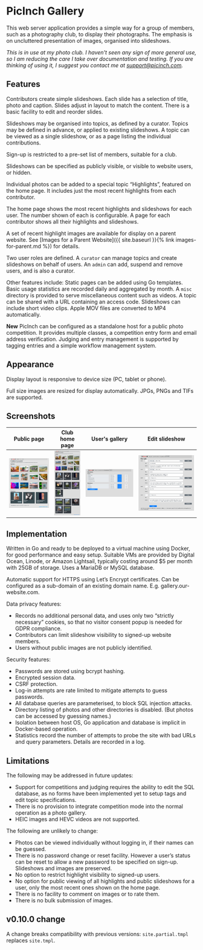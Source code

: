 # PicInch Gallery
This web server application provides a simple way for a group of members, such as a photography club, to display their photographs. The emphasis is on uncluttered presentation of images, organised into slideshows.

_This is in use at my photo club. I haven't seen any sign of more general use, so I am reducing the care I take
over documentation and testing. If you are thinking of using it, I suggest you contact me at support@picinch.com._

## Features
Contributors create simple slideshows. Each slide has a selection of title, photo and caption. Slides adjust in layout to match the content. There is a basic facility to edit and reorder slides.

Slideshows may be organised into topics, as defined by a curator. Topics may be defined in advance, or applied to existing slideshows. A topic can be viewed as a single slideshow, or as a page listing the individual contributions.

Sign-up is restricted to a pre-set list of members, suitable for a club.

Slideshows can be specified as publicly visible, or visible to website users, or hidden.

Individual photos can be added to a special topic “Highlights”, featured on the home page. It includes just the most recent highlights from each contributor.

The home page shows the most recent highlights and slideshows for each user. The number shown of each is configurable. A page for each contributor shows all their highlights and slideshows.

A set of recent highlight images are available for display on a parent website. See [Images for a Parent Website]({{ site.baseurl }}{% link images-for-parent.md %}) for details.

Two user roles are defined. A `curator` can manage topics and create slideshows on behalf of users. An `admin` can add, suspend and remove users, and is also a curator.

Other features include: Static pages can be added using Go templates.
Basic usage statistics are recorded daily and aggregated by month.
A `misc` directory is provided to serve miscellaneous content such as videos.
A topic can be shared with a URL containing an access code.
Slideshows can include short video clips. Apple MOV files are converted to MP4 automatically.

**New** PicInch can be configured as a standalone host for a public photo competition.
It provides multiple classes, a competition entry form and email address verification.
Judging and entry management is supported by tagging entries and a simple workflow management system.

## Appearance
Display layout is responsive to device size (PC, tablet or phone).

Full size images are resized for display automatically. JPGs, PNGs and TIFs are supported.

## Screenshots

| Public page | Club home page | User's gallery | Edit slideshow |
|:-------------------------:|:-------------------------:|:-------------------------:|:-------------------------:|
|<a href="https://raw.githubusercontent.com/inchworks/picinch/master/docs/images/ss-public.png"><img src="https://raw.githubusercontent.com/inchworks/picinch/master/docs/images/ss-public.png" title="Public page" width="100%"></a>|<a href="https://raw.githubusercontent.com/inchworks/picinch/master/docs/images/ss-club.png"><img src="https://raw.githubusercontent.com/inchworks/picinch/master/docs/images/ss-club.png" title="Club home page" width="100%"></a>|<a href="https://raw.githubusercontent.com/inchworks/picinch/master/docs/images/ss-my-gallery.png"><img src="https://raw.githubusercontent.com/inchworks/picinch/master/docs/images/ss-my-gallery.png" title="User's gallery" width="100%"></a>|<a href="https://raw.githubusercontent.com/inchworks/picinch/master/docs/images/ss-edit-slideshow.png"><img src="https://raw.githubusercontent.com/inchworks/picinch/master/docs/images/ss-edit-slideshow.png" title="Edit slideshow" width="100%"></a>|

## Implementation
Written in Go and ready to be deployed to a virtual machine using Docker, for good performance and easy setup. Suitable VMs are provided by Digital Ocean, Linode, or Amazon Lightsail, typically costing around $5 per month with 25GB of storage.
Uses a MariaDB or MySQL database.

Automatic support for HTTPS using Let’s Encrypt certificates. Can be configured as a sub-domain of an existing domain name. E.g. gallery.our-website.com.

Data privacy features:
- Records no additional personal data, and uses only two “strictly necessary” cookies, so that no visitor consent popup is needed for GDPR compliance.
- Contributors can limit slideshow visibility to signed-up website members.
- Users without public images are not publicly identified.

Security features:
- Passwords are stored using bcrypt hashing.
- Encrypted session data.
- CSRF protection.
- Log-in attempts are rate limited to mitigate attempts to guess passwords.
- All database queries are parameterised, to block SQL injection attacks.
- Directory listing of photos and other directories is disabled. (But photos can be accessed by guessing names.)
- Isolation between host OS, Go application and database is implicit in Docker-based operation.
- Statistics record the number of attempts to probe the site with bad URLs and query parameters. Details are recorded in a log.

## Limitations
The following may be addressed in future updates:
- Support for competitions and judging requires the ability to edit the SQL database, as no forms have been implemented yet to setup tags and edit topic specifications.
- There is no provision to integrate competition mode into the normal operation as a photo gallery.
- HEIC images and HEVC videos are not supported.

The following are unlikely to change:
- Photos can be viewed individually without logging in, if their names can be guessed.
- There is no password change or reset facility. However a user’s status can be reset to allow a new password to be specified on sign-up. Slideshows and images are preserved.
- No option to restrict highlight visibility to signed-up users.
- No option for public viewing of all highlights and public slideshows for a user, only the most recent ones shown on the home page.
- There is no facility to comment on images or to rate them.
- There is no bulk submission of images.

## v0.10.0 change
A change breaks compatibility with previous versions: `site.partial.tmpl` replaces `site.tmpl`.